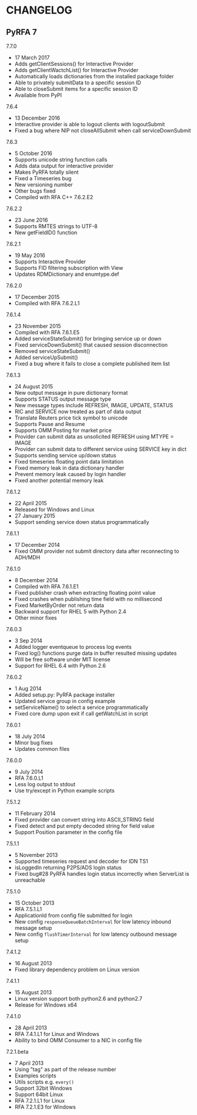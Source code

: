 # CHANGELOG
## PyRFA 7
7.7.0
* 17 March 2017
* Adds getClientSessions() for Interactive Provider
* Adds getClientWactchList() for Interactive Provider
* Automatically loads dictionaries from the installed package folder
* Able to privately submitData to a specific session ID
* Able to closeSubmit items for a specific session ID
* Available from PyPI

7.6.4
* 13 December 2016
* Interactive provider is able to logout clients with logoutSubmit
* Fixed a bug where NIP not closeAllSubmit when call serviceDownSubmit

7.6.3
* 5 October 2016
* Supports unicode string function calls
* Adds data output for interactive provider
* Makes PyRFA totally silent
* Fixed a Timeseries bug
* New versioning number
* Other bugs fixed
* Compiled with RFA C++ 7.6.2.E2
 
7.6.2.2
* 23 June 2016
* Supports RMTES strings to UTF-8
* New getFieldID() function

7.6.2.1
* 19 May 2016
* Supports Interactive Provider
* Supports FID filtering subscription with View
* Updates RDMDictionary and enumtype.def

7.6.2.0
* 17 December 2015
* Compiled with RFA 7.6.2.L1

7.6.1.4
* 23 November 2015
* Compiled with RFA 7.6.1.E5
* Added serviceStateSubmit() for bringing service up or down
* Fixed serviceDownSubmit() that caused session disconnection
* Removed serviceStateSubmit()
* Added serviceUpSubmit()
* Fixed a bug where it fails to close a complete published item list

7.6.1.3
* 24 August 2015
* New output message in pure dictionary format
* Supports STATUS output message type
* New message types include REFRESH, IMAGE, UPDATE, STATUS
* RIC and SERVICE now treated as part of data output
* Translate Reuters price tick symbol to unicode
* Supports Pause and Resume
* Supports OMM Posting for market price
* Provider can submit data as unsolicited REFRESH using MTYPE = IMAGE
* Provider can submit data to different service using SERVICE key in dict 
* Supports sending service up/down status
* Fixed timeseries floating point data limitation
* Fixed memory leak in data dictionary handler
* Prevent memory leak caused by login handler
* Fixed another potential memory leak

7.6.1.2
* 22 April 2015
* Released for Windows and Linux
* 27 January 2015
* Support sending service down status programmatically

7.6.1.1
* 17 December 2014
* Fixed OMM provider not submit directory data after reconnecting to ADH/MDH

7.6.1.0
* 8 December 2014
* Compiled with RFA 7.6.1.E1
* Fixed publisher crash when extracting floating point value
* Fixed crashes when publishing time field with no millisecond
* Fixed MarketByOrder not return data
* Backward support for RHEL 5 with Python 2.4
* Other minor fixes

7.6.0.3
* 3 Sep 2014
* Added logger eventqueue to process log events
* Fixed log() functions purge data in buffer resulted missing updates
* Will be free software under MIT license
* Support for RHEL 6.4 with Python 2.6

7.6.0.2
* 1 Aug 2014
* Added setup.py: PyRFA package installer
* Updated service group in config example
* setServiceName() to select a service programmatically
* Fixed core dump upon exit if call getWatchList in script

7.6.0.1
* 18 July 2014
* Minor bug fixes
* Updates common files

7.6.0.0
* 9 July 2014
* RFA 7.6.0.L1
* Less log output to stdout
* Use try/except in Python example scripts

7.5.1.2
* 11 February 2014
* Fixed provider can convert string into ASCII_STRING field
* Fixed detect and put empty decoded string for field value
* Support Position parameter in the config file

7.5.1.1
* 5 November 2013
* Supported timeseries request and decoder for IDN TS1
* isLoggedIn returning P2PS/ADS login status
* Fixed bug#28 PyRFA handles login status incorrectly when ServerList is unreachable

7.5.1.0
* 15 October 2013
* RFA 7.5.1.L1
* ApplicationId from config file submitted for login
* New config `responseQueueBatchInterval` for low latency inbound message setup
* New config `flushTimerInterval` for low latency outbound message setup

7.4.1.2
* 16 August 2013
* Fixed library dependency problem on Linux version

7.4.1.1
* 15 August 2013
* Linux version support both python2.6 and python2.7
* Release for Windows x64

7.4.1.0
* 28 April 2013
* RFA 7.4.1.L1 for Linux and Windows
* Ability to bind OMM Consumer to a NIC in config file

7.2.1.beta
* 7 April 2013
* Using "tag" as part of the release number
* Examples scripts
* Utils scripts e.g. `every()`
* Support 32bit Windows
* Support 64bit Linux
* RFA 7.2.1.L1 for Linux
* RFA 7.2.1.E3 for Windows